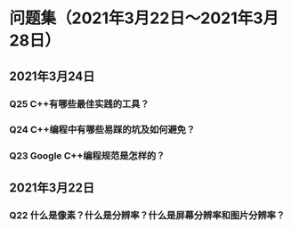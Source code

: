 # 问题集（2021年3月22日～2021年3月28日）

## 2021年3月24日

### Q25 C++有哪些最佳实践的工具？

### Q24 C++编程中有哪些易踩的坑及如何避免？

### Q23 Google C++编程规范是怎样的？

## 2021年3月22日

### Q22 什么是像素？什么是分辨率？什么是屏幕分辨率和图片分辨率？
